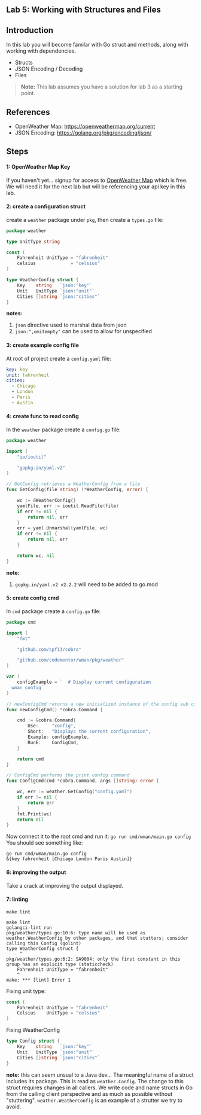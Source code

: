 ## Lab 5: Working with Structures and Files

## Introduction

In this lab you will become familar with Go struct and methods, along with working with dependencies. 

* Structs 
* JSON Encoding / Decoding
* Files

> **Note:** This lab assumes you have a solution for lab 3 as a starting point.

## References

* OpenWeather Map:  https://openweathermap.org/current
* JSON Encoding: https://golang.org/pkg/encoding/json/

## Steps

#### 1: OpenWeather Map Key

If you haven't yet... signup for access to [OpenWeather Map](https://openweathermap.org/current) which is free.  We will need it for the next lab but will be referencing your api key in this lab.

#### 2: create a configuration struct

create a `weather` package under `pkg`, then create a `types.go` file:

```go
package weather

type UnitType string

const (
	Fahrenheit UnitType = "fahrenheit"
	celsius             = "celsius"
)

type WeatherConfig struct {
	Key    string   `json:"key"`
	Unit   UnitType `json:"unit"`
	Cities []string `json:"cities"`
}
```

**notes:** 
1. `json` directive used to marshal data from json
2. `json:",omitempty"` can be used to allow for unspecified

#### 3: create example config file

At root of project create a `config.yaml` file:

```yaml
key: key
unit: fahrenheit
cities:
  - Chicago
  - London
  - Paris
  - Austin
```

#### 4: create func to read config

In the `weather` package create a `config.go` file:

```go
package weather

import (
	"io/ioutil"

	"gopkg.in/yaml.v2"
)

// GetConfig retrieves a WeatherConfig from a file
func GetConfig(file string) (*WeatherConfig, error) {

	wc := &WeatherConfig{}
	yamlFile, err := ioutil.ReadFile(file)
	if err != nil {
		return nil, err
	}
	err = yaml.Unmarshal(yamlFile, wc)
	if err != nil {
		return nil, err
	}

	return wc, nil
}
```

**note:**
1. `gopkg.in/yaml.v2 v2.2.2` will need to be added to go.mod

#### 5: create config cmd

In `cmd` package create a `config.go` file:

```go
package cmd

import (
	"fmt"

	"github.com/spf13/cobra"

	"github.com/codementor/wman/pkg/weather"
)

var (
	configExample = `  # Display current configuration
  wman config`
)

// newConfigCmd returns a new initialized instance of the config sub command
func newConfigCmd() *cobra.Command {

	cmd := &cobra.Command{
		Use:     "config",
		Short:   "Displays the current configuration",
		Example: configExample,
		RunE:    ConfigCmd,
	}

	return cmd
}

// ConfigCmd performs the print config command
func ConfigCmd(cmd *cobra.Command, args []string) error {

	wc, err := weather.GetConfig("config.yaml")
	if err != nil {
		return err
	}
	fmt.Print(wc)
	return nil
}
```

Now connect it to the root cmd and run it:
`go run cmd/wman/main.go config`
You should see something like:
```shell
go run cmd/wman/main.go config
&{key fahrenheit [Chicago London Paris Austin]}
```

#### 6: improving the output

Take a crack at improving the output displayed.

#### 7: linting

`make lint`

```shell
make lint
golangci-lint run
pkg/weather/types.go:10:6: type name will be used as weather.WeatherConfig by other packages, and that stutters; consider calling this Config (golint)
type WeatherConfig struct {
     ^
pkg/weather/types.go:6:2: SA9004: only the first constant in this group has an explicit type (staticcheck)
	Fahrenheit UnitType = "fahrenheit"
	^
make: *** [lint] Error 1
```

Fixing unit type:

```go
const (
	Fahrenheit UnitType = "fahrenheit"
	Celsius    UnitType = "celsius"
)
```

Fixing WeatherConfig

```go
type Config struct {
	Key    string   `json:"key"`
	Unit   UnitType `json:"unit"`
	Cities []string `json:"cities"`
}
```

**note:** this can seem unsual to a Java dev... The meaningful name of a struct includes its package.   This is read as `weather.Config`.  The change to this struct requires changes in all callers.  We write code and name structs in Go from the calling client perspective and as much as possible without "stuttering".  `weather.WeatherConfig` is an example of a strutter we try to avoid.